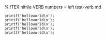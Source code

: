 % !TEX nitrile VERB numbers = left
test-verb.md

```
printf('helloworld\n');
printf('helloworld\n');
printf('helloworld\n');
printf('helloworld\n');
printf('helloworld\n');
```
